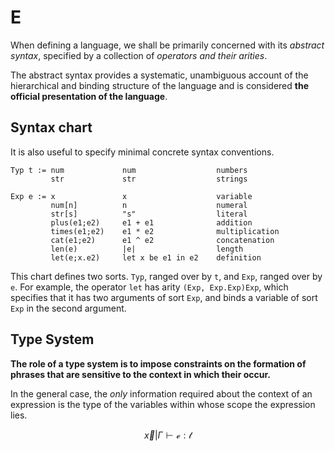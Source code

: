 # E

When defining a language, we shall be primarily concerned with its *abstract
syntax*, specified by a collection of *operators and their arities*.

The abstract syntax provides a systematic, unambiguous account of the
hierarchical and binding structure of the language and is considered **the
official presentation of the language**.

## Syntax chart

It is also useful to specify minimal concrete syntax conventions.

```
Typ t := num             num                  numbers
         str             str                  strings

Exp e := x               x                    variable
         num[n]          n                    numeral
         str[s]          "s"                  literal
         plus(e1;e2)     e1 + e1              addition
         times(e1;e2)    e1 * e2              multiplication
         cat(e1;e2)      e1 ^ e2              concatenation
         len(e)          |e|                  length
         let(e;x.e2)     let x be e1 in e2    definition
```

This chart defines two sorts. `Typ`, ranged over by `t`, and `Exp`, ranged over
by `e`. For example, the operator `let` has arity `(Exp, Exp.Exp)Exp`, which
specifies that it has two arguments of sort `Exp`, and binds a variable of sort
`Exp` in the second argument.

## Type System

**The role of a type system is to impose constraints on the formation of phrases
that are sensitive to the context in which their occur.**

In the general case, the *only* information required about the context of an
expression is the type of the variables within whose scope the expression lies.

$$\vec{x} | \Gamma \vdash \mathcal{e} : \mathcal{t}$$
